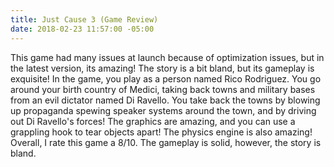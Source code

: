 ```yaml
---
title: Just Cause 3 (Game Review)
date: 2018-02-23 11:57:00 -05:00
---
```


This game had many issues at launch because of optimization issues, but in the latest version, its amazing! The story is a bit bland, but its gameplay is exquisite! In the game, you play as a person named Rico Rodriguez. You go around your birth country of Medici, taking back towns and military bases from an evil dictator named Di Ravello. You take back the towns by blowing up propaganda spewing speaker systems around the town, and by driving out Di Ravello's forces! The graphics are amazing, and you can use a grappling hook to tear objects apart! The physics engine is also amazing! Overall, I rate this game a 8/10. The gameplay is solid, however, the story is bland.